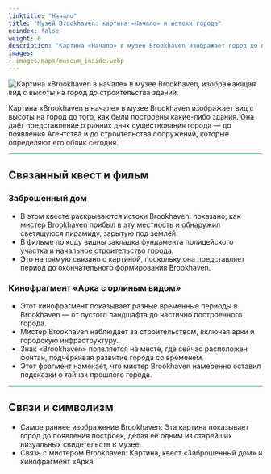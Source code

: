 ```yaml
---
linktitle: "Начало"
title: "Музей Brookhaven: картина «Начало» и истоки города"
noindex: false
weight: 6
description: "Картина «Начало» в музее Brookhaven изображает город до появления зданий, раскрывая его раннюю историю, скрытые подсказки и связь с мистером Brookhaven."
images: 
- images/maps/museum_inside.webp
---
```


![Картина «Brookhaven в начале» в музее Brookhaven, изображающая вид с высоты на город до строительства зданий.](/images/bh/museum_brookhaven_beginnings.webp?height=200px)

Картина «Brookhaven в начале» в музее Brookhaven изображает вид с высоты на город до того, как были построены какие-либо здания. Она даёт представление о ранних днях существования города — до появления Агентства и до строительства сооружений, которые определяют его облик сегодня.

<hr style="background-color: #28b44c" size=8>

## Связанный квест и фильм

### Заброшенный дом
- В этом квесте раскрываются истоки Brookhaven: показано, как мистер Brookhaven прибыл в эту местность и обнаружил светящуюся пирамиду, зарытую под землёй.
- В фильме по коду видны закладка фундамента полицейского участка и начальное строительство города.
- Это напрямую связано с картиной, поскольку она представляет период до окончательного формирования Brookhaven.

### Кинофрагмент «Арка с орлиным видом»
- Этот кинофрагмент показывает разные временные периоды в Brookhaven — от пустого ландшафта до частично построенного города.
- Мистер Brookhaven наблюдает за строительством, включая арки и городскую инфраструктуру.
- Знак «Brookhaven» появляется на месте, где сейчас расположен фонтан, подчёркивая развитие города со временем.
- Этот фрагмент намекает, что мистер Brookhaven намеренно оставил подсказки о тайнах прошлого города.

<hr style="background-color: #28b44c" size=8>

## Связи и символизм
- Самое раннее изображение Brookhaven: Эта картина показывает город до появления построек, делая её одним из старейших визуальных свидетельств в музее.
- Связь с мистером Brookhaven: Картина, квест «Заброшенный дом» и кинофрагмент «Арка
